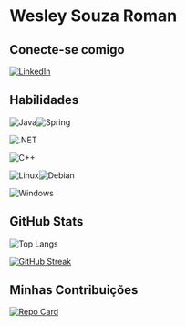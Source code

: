 # Wesley Souza Roman

## Conecte-se comigo 
 [![LinkedIn](https://img.shields.io/badge/LinkedIn-0077B5?style=for-the-badge&logo=linkedin&logoColor=white)](https://www.linkedin.com/in/wesley-santos-de-souza-roman-1434b62a/)

## Habilidades

 ![Java](https://img.shields.io/badge/java-%23ED8B00.svg?style=for-the-badge&logo=openjdk&logoColor=white)![Spring](https://img.shields.io/badge/spring-%236DB33F.svg?style=for-the-badge&logo=spring&logoColor=white)
 
 ![.NET](https://img.shields.io/badge/.NET-5C2D91?style=for-the-badge&logo=.net&logoColor=white)
 
 ![C++](https://img.shields.io/badge/C%2B%2B-00599C?style=for-the-badge&logo=c%2B%2B&logoColor=white)
 
 ![Linux](https://img.shields.io/badge/Linux-000?style=for-the-badge&logo=linux&logoColor=FCC624)![Debian](https://img.shields.io/badge/Debian-D70A53?style=for-the-badge&logo=debian&logoColor=white)

  ![Windows](https://img.shields.io/badge/Windows-000?style=for-the-badge&logo=windows&logoColor=2CA5E0) 
 

## GitHub Stats

![Top Langs](https://github-readme-stats-git-masterrstaa-rickstaa.vercel.app/api/top-langs/?username=wesleyroman&layout=compact&bg_color=FFF&border_color=30A3DC&title_color=000&text_color=000)

[![GitHub Streak](https://streak-stats.demolab.com/?user=wesleyroman&theme=swift&background=FFF&border=30A3DC&dates=000)](https://git.io/streak-stats)

## Minhas Contribuições

[![Repo Card](https://github-readme-stats.vercel.app/api/pin/?username=wesleyroman&repo=dio-lab-open-source&bg_color=FFF&border_color=30A3DC&show_icons=true&icon_color=30A3DC&title_color=E94D5F&text_color=000)](https://github.com/wesleyroman/dio-lab-open-source)